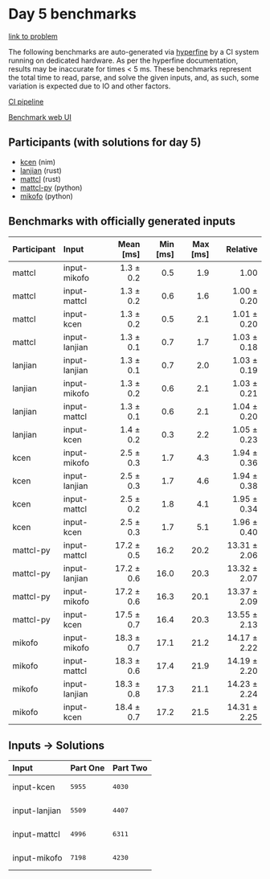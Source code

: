 # Day 5 benchmarks

[link to problem](https://adventofcode.com/2024/day/5)

The following benchmarks are auto-generated via
[hyperfine](https://github.com/sharkdp/hyperfine) by a CI system running on
dedicated hardware. As per the hyperfine documentation, results may be
inaccurate for times < 5 ms. These benchmarks represent the total time to read,
parse, and solve the given inputs, and, as such, some variation is expected due
to IO and other factors.

[CI pipeline](http://ci.papercode.net:8080/teams/main/pipelines/aoc2024)

[Benchmark web UI](https://aoc.ancalagon.black)


## Participants (with solutions for day 5)

- [kcen](https://github.com/kcen/aoc2024) (nim)
- [lanjian](https://github.com/lanjian/aoc-2024) (rust)
- [mattcl](https://github.com/mattcl/aoc2024) (rust)
- [mattcl-py](https://github.com/mattcl/aoc2024-py) (python)
- [mikofo](https://github.com/mikofo/aoc2024) (python)


## Benchmarks with officially generated inputs

| Participant | Input | Mean [ms] | Min [ms] | Max [ms] | Relative |
|:---|:---|---:|---:|---:|---:|
| mattcl | input-mikofo | 1.3 ± 0.2 | 0.5 | 1.9 | 1.00 |
| mattcl | input-mattcl | 1.3 ± 0.2 | 0.6 | 1.6 | 1.00 ± 0.20 |
| mattcl | input-kcen | 1.3 ± 0.2 | 0.5 | 2.1 | 1.01 ± 0.20 |
| mattcl | input-lanjian | 1.3 ± 0.1 | 0.7 | 1.7 | 1.03 ± 0.18 |
| lanjian | input-lanjian | 1.3 ± 0.1 | 0.7 | 2.0 | 1.03 ± 0.19 |
| lanjian | input-mikofo | 1.3 ± 0.2 | 0.6 | 2.1 | 1.03 ± 0.21 |
| lanjian | input-mattcl | 1.3 ± 0.1 | 0.6 | 2.1 | 1.04 ± 0.20 |
| lanjian | input-kcen | 1.4 ± 0.2 | 0.3 | 2.2 | 1.05 ± 0.23 |
| kcen | input-mikofo | 2.5 ± 0.3 | 1.7 | 4.3 | 1.94 ± 0.36 |
| kcen | input-lanjian | 2.5 ± 0.3 | 1.7 | 4.6 | 1.94 ± 0.38 |
| kcen | input-mattcl | 2.5 ± 0.2 | 1.8 | 4.1 | 1.95 ± 0.34 |
| kcen | input-kcen | 2.5 ± 0.3 | 1.7 | 5.1 | 1.96 ± 0.40 |
| mattcl-py | input-mattcl | 17.2 ± 0.5 | 16.2 | 20.2 | 13.31 ± 2.06 |
| mattcl-py | input-lanjian | 17.2 ± 0.6 | 16.0 | 20.3 | 13.32 ± 2.07 |
| mattcl-py | input-mikofo | 17.2 ± 0.6 | 16.3 | 20.1 | 13.37 ± 2.09 |
| mattcl-py | input-kcen | 17.5 ± 0.7 | 16.4 | 20.3 | 13.55 ± 2.13 |
| mikofo | input-mikofo | 18.3 ± 0.7 | 17.1 | 21.2 | 14.17 ± 2.22 |
| mikofo | input-mattcl | 18.3 ± 0.6 | 17.4 | 21.9 | 14.19 ± 2.20 |
| mikofo | input-lanjian | 18.3 ± 0.8 | 17.3 | 21.1 | 14.23 ± 2.24 |
| mikofo | input-kcen | 18.4 ± 0.7 | 17.2 | 21.5 | 14.31 ± 2.25 |


## Inputs -> Solutions

| Input | Part One | Part Two |
|:---|:---|:---|
|input-kcen|<pre>5955</pre>|<pre>4030</pre>|
|input-lanjian|<pre>5509</pre>|<pre>4407</pre>|
|input-mattcl|<pre>4996</pre>|<pre>6311</pre>|
|input-mikofo|<pre>7198</pre>|<pre>4230</pre>|